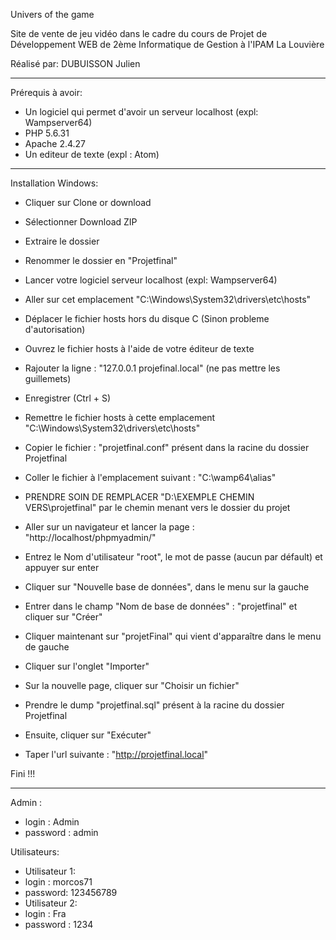 Univers of the game

Site de vente de jeu vidéo dans le cadre du cours de Projet de Développement WEB de 2ème Informatique de Gestion à l'IPAM La Louvière

Réalisé par: DUBUISSON Julien

-----------------------------

Prérequis à avoir:

- Un logiciel qui permet d'avoir un serveur localhost (expl: Wampserver64)
- PHP 5.6.31
- Apache 2.4.27
- Un editeur de texte (expl : Atom)

-----------------------------------

Installation Windows:

- Cliquer sur Clone or download
- Sélectionner Download ZIP
- Extraire le dossier
- Renommer le dossier en "Projetfinal"
- Lancer votre logiciel serveur localhost (expl: Wampserver64)
- Aller sur cet emplacement "C:\Windows\System32\drivers\etc\hosts"
- Déplacer le fichier hosts hors du disque C (Sinon probleme d'autorisation)
- Ouvrez le fichier hosts à l'aide de votre éditeur de texte
- Rajouter la ligne : "127.0.0.1 projefinal.local" (ne pas mettre les guillemets)
- Enregistrer (Ctrl + S)
- Remettre le fichier hosts à cette emplacement "C:\Windows\System32\drivers\etc\hosts"
- Copier le fichier : "projetfinal.conf" présent dans la racine du dossier Projetfinal
- Coller le fichier à l'emplacement suivant : "C:\wamp64\alias\"
- PRENDRE SOIN DE REMPLACER "D:\EXEMPLE CHEMIN VERS\projetfinal" par le chemin menant vers le dossier du projet

- Aller sur un navigateur et lancer la page : "http://localhost/phpmyadmin/"
- Entrez le Nom d'utilisateur "root", le mot de passe (aucun par défault) et appuyer sur enter
- Cliquer sur "Nouvelle base de données", dans le menu sur la gauche
- Entrer dans le champ "Nom de base de données" : "projetfinal" et cliquer sur "Créer"
- Cliquer maintenant sur "projetFinal" qui vient d'apparaître dans le menu de gauche
- Cliquer sur l'onglet "Importer"
- Sur la nouvelle page, cliquer sur "Choisir un fichier"
- Prendre le dump "projetfinal.sql" présent à la racine du dossier Projetfinal
- Ensuite, cliquer sur "Exécuter"
- Taper l'url suivante : "http://projetfinal.local"

Fini !!!

--------

Admin :

- login : Admin
- password : admin

Utilisateurs:

- Utilisateur 1:
- login : morcos71
- password: 123456789
- Utilisateur 2:
- login : Fra
- password : 1234
